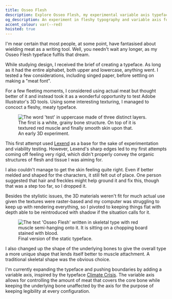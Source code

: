 ```yaml
---
title: Osseo Flesh
description: Explore Osseo Flesh, my experimental variable axis typeface that transforms typography into visceral art. Discover how I pushed creative boundaries by designing a font that allows users to control the amount of meat, skin, and sinews covering a legible bone structure, inspired by Adobe Illustrator's 3D capabilities and the innovative Climate Crisis typeface.
og_description: An experiment in fleshy typography and variable axis fonts.
accent_colour: var(--red)
hoisted: true
---
```


I'm near certain that most people, at some point, have fantasised about wielding meat as a writing tool. Well, you needn't wait any longer, as my Osseo Flesh typeface fulfils that dream.

While studying design, I received the brief of creating a typeface. As long as it had the entire alphabet, both upper and lowercase, anything went. I tested a few considerations, including singed paper, before settling on making a "meat font".

For a few fleeting moments, I considered using actual meat but thought better of it and instead took it as a wonderful opportunity to test Adobe Illustrator's 3D tools. Using some interesting texturing, I managed to concoct a fleshy, meaty typeface.

<figure class="right">
<img src="/assets/portfolio/osseo-flesh/initial-test.avif" alt="The word 'test' in uppercase made of three distinct layers. The first is a white, grainy bone structure. On top of it is textured red muscle and finally smooth skin upon that.">
<figcaption>An early 3D experiment.</figcaption>
</figure>

This first attempt used [Lexend](https://www.lexend.com) as a base for the sake of experimentation and viability testing. However, Lexend's sharp edges led to my first attempts coming off feeling very rigid, which didn't properly convey the organic structures of flesh and tissue I was aiming for.

I also couldn't manage to get the skin feeling quite right. Even if better melded and shaped for the characters, it still felt out of place. One person suggested that hair and freckles might help ground it and fix this, though that was a step too far, so I dropped it.

Besides the stylistic issues, the 3D materials weren't fit for much actual use given the textures were raster-based and my computer was struggling to keep up with rendering everything, so I pivoted to keeping things flat with depth able to be reintroduced with shadow if the situation calls for it.

<figure class="left">
<img src="/assets/portfolio/osseo-flesh/cutting-board.avif" alt="The text 'Osseo Flesh' written in skeletal type with red muscle semi-hanging onto it. It is sitting on a chopping board stained with blood.">
<figcaption>Final version of the static typeface.</figcaption>
</figure>

I also changed up the shape of the underlying bones to give the overall type a more unique shape that lends itself better to muscle attachment. A traditional skeletal shape was the obvious choice.

I'm currently expanding the typeface and pushing boundaries by adding a variable axis, inspired by the typeface [Climate Crisis](https://design.google/library/glacial-melt-font). The variable axis allows for controlling the amount of meat that covers the core bone while keeping the underlying bone unaffected by the axis for the purpose of keeping legibility at every configuration.
